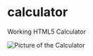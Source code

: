 # calculator
Working HTML5 Calculator

![Picture of the Calculator](https://imgur.com/UnDBzIT.png "Calculator Example")
